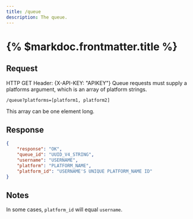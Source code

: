 ```yaml
---
title: /queue
description: The queue.
---
```


# {% $markdoc.frontmatter.title %}

## Request
HTTP GET
Header: {X-API-KEY: "APIKEY"}
Queue requests must supply a platforms argument, which is an array of platform strings.

`/queue?platforms=[platform1, platform2]`

This array can be one element long.
## Response
```json
{
    "response": "OK",
    "queue_id": "UUID_V4_STRING",
    "username": "USERNAME",
    "platform": "PLATFORM_NAME",
    "platform_id": "USERNAME'S UNIQUE PLATFORM_NAME ID"
}
```

## Notes

In some cases, `platform_id` will equal `username`.

